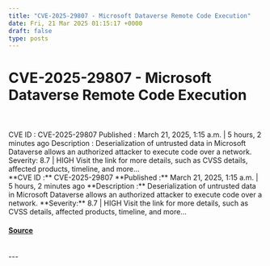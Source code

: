 ```yaml
---
title: "CVE-2025-29807 - Microsoft Dataverse Remote Code Execution"
date: Fri, 21 Mar 2025 01:15:17 +0000
draft: false
type: posts
---
```

# CVE-2025-29807 - Microsoft Dataverse Remote Code Execution

<br/>

<br/>
 CVE ID : CVE-2025-29807 Published : March 21, 2025, 1:15 a.m. | 5 hours, 2 minutes ago Description : Deserialization of untrusted data in Microsoft Dataverse allows an authorized attacker to execute code over a network. Severity: 8.7 | HIGH Visit the link for more details, such as CVSS details, affected products, timeline, and more... 
<br/>
**CVE ID :** CVE-2025-29807  
**Published :** March 21, 2025, 1:15 a.m. | 5 hours, 2 minutes ago  
**Description :** Deserialization of untrusted data in Microsoft Dataverse allows an authorized attacker to execute code over a network.  
**Severity:** 8.7 | HIGH  
Visit the link for more details, such as CVSS details, affected products, timeline, and more...

#### [Source](https://cvefeed.io/vuln/detail/CVE-2025-29807)

<br/>
---
